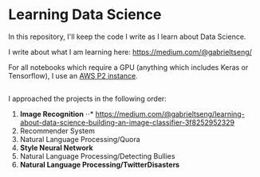 # Learning Data Science 

In this repository, I'll keep the code I write as I learn about Data Science. 

I write about what I am learning here: 
https://medium.com/@gabrieltseng/

For all notebooks which require a GPU (anything which includes Keras or Tensorflow), I use an [AWS P2 instance](https://aws.amazon.com/ec2/instance-types/p2/). 

## 
I approached the projects in the following order: 

1. **Image Recognition**
⋅⋅* https://medium.com/@gabrieltseng/learning-about-data-science-building-an-image-classifier-3f8252952329
2. Recommender System 
3. Natural Language Processing/Quora
4. **Style Neural Network** 
5. Natural Language Processing/Detecting Bullies
6. **Natural Language Processing/TwitterDisasters**


